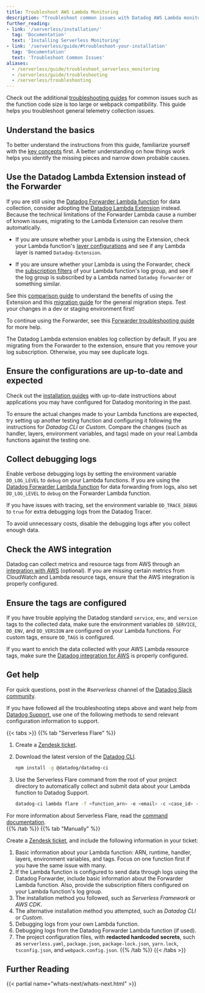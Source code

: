 ```yaml
---
title: Troubleshoot AWS Lambda Monitoring
description: "Troubleshoot common issues with Datadog AWS Lambda monitoring including missing metrics, traces, and logs."
further_reading:
- link: '/serverless/installation/'
  tag: 'Documentation'
  text: 'Installing Serverless Monitoring'
- link: '/serverless/guide/#troubleshoot-your-installation'
  tag: 'Documentation'
  text: 'Troubleshoot Common Issues'
aliases:
  - /serverless/guide/troubleshoot_serverless_monitoring
  - /serverless/guide/troubleshooting
  - /serverless/troubleshooting
---
```


<div class="alert alert-info">Check out the additional <a href="/serverless/guide/#troubleshoot-your-installation">troubleshooting guides</a> for common issues such as the function code size is too large or webpack compatibility. This guide helps you troubleshoot general telemetry collection issues.</div>

## Understand the basics

To better understand the instructions from this guide, familiarize yourself with the [key concepts][1] first. A better understanding on how things work helps you identify the missing pieces and narrow down probable causes.

## Use the Datadog Lambda Extension instead of the Forwarder

If you are still using the [Datadog Forwarder Lambda function][2] for data collection, consider adopting the [Datadog Lambda Extension][3] instead. Because the technical limitations of the Forwarder Lambda cause a number of known issues, migrating to the Lambda Extension can resolve them automatically.

* If you are unsure whether your Lambda is using the Extension, check your Lambda function's [layer configurations][4] and see if any Lambda layer is named `Datadog-Extension`.

* If you are unsure whether your Lambda is using the Forwarder, check the [subscription filters][5] of your Lambda function's log group, and see if the log group is subscribed by a Lambda named `Datadog Forwarder` or something similar.

See this [comparison guide][6] to understand the benefits of using the Extension and this [migration guide][7] for the general migration steps. Test your changes in a dev or staging environment first!

To continue using the Forwarder, see this [Forwarder troubleshooting guide][8] for more help.

<div class="alert alert-info">The Datadog Lambda extension enables log collection by default. If you are migrating from the Forwarder to the extension, ensure that you remove your log subscription. Otherwise, you may see duplicate logs.</div>

## Ensure the configurations are up-to-date and expected

Check out the [installation guides][9] with up-to-date instructions about applications you may have configured for Datadog monitoring in the past.

To ensure the actual changes made to your Lambda functions are expected, try setting up another testing function and configuring it following the instructions for _Datadog CLI_ or _Custom_. Compare the changes (such as handler, layers, environment variables, and tags) made on your real Lambda functions against the testing one.

## Collect debugging logs

Enable verbose debugging logs by setting the environment variable `DD_LOG_LEVEL` to `debug` on your Lambda functions. If you are using the [Datadog Forwarder Lambda function][2] for data forwarding from logs, also set `DD_LOG_LEVEL` to `debug` on the Forwarder Lambda function.

If you have issues with tracing, set the environment variable `DD_TRACE_DEBUG` to `true` for extra debugging logs from the Datadog Tracer.

To avoid unnecessary costs, disable the debugging logs after you collect enough data.

## Check the AWS integration

Datadog can collect metrics and resource tags from AWS through an [integration with AWS][10] (optional). If you are missing certain metrics from CloudWatch and Lambda resource tags, ensure that the AWS integration is properly configured.

## Ensure the tags are configured

If you have trouble applying the Datadog standard `service`, `env`, and `version` tags to the collected data, make sure the environment variables `DD_SERVICE`, `DD_ENV`, and `DD_VERSION` are configured on your Lambda functions. For custom tags, ensure `DD_TAGS` is configured.

If you want to enrich the data collected with your AWS Lambda resource tags, make sure the [Datadog integration for AWS][10] is properly configured.

## Get help

For quick questions, post in the _#serverless_ channel of the [Datadog Slack community][11].

If you have followed all the troubleshooting steps above and want help from [Datadog Support][12], use one of the following methods to send relevant configuration information to support.

{{< tabs >}}
{{% tab "Serverless Flare" %}}
1. Create a [Zendesk ticket](https://help.datadoghq.com/hc/en-us/requests/new).
2. Download the latest version of the [Datadog CLI](https://github.com/DataDog/datadog-ci/#how-to-install-the-cli).

    ```sh
    npm install -g @datadog/datadog-ci
    ```

3. Use the Serverless Flare command from the root of your project directory to automatically collect and submit data about your Lambda function to Datadog Support.

    ```sh
    datadog-ci lambda flare -f <function_arn> -e <email> -c <case_id> --with-logs
    ```

<div class="alert alert-info">For more information about Serverless Flare, read the <a href="https://docs.datadoghq.com/serverless/libraries_integrations/cli/#troubleshooting-lambda-instrumentation">command documentation</a>.</div>
{{% /tab %}}
{{% tab "Manually" %}}

Create a [Zendesk ticket](https://help.datadoghq.com/hc/en-us/requests/new), and include the following information in your ticket:

1. Basic information about your Lambda function: ARN, runtime, handler, layers, environment variables, and tags. Focus on one function first if you have the same issue with many.
2. If the Lambda function is configured to send data through logs using the Datadog Forwarder, include basic information about the Forwarder Lambda function. Also, provide the subscription filters configured on your Lambda function's log group.
3. The installation method you followed, such as _Serverless Framework_ or _AWS CDK_.
4. The alternative installation method you attempted, such as _Datadog CLI_ or _Custom_.
5. Debugging logs from your own Lambda function.
6. Debugging logs from the Datadog Forwarder Lambda function (if used).
7. The project configuration files, with **redacted hardcoded secrets**, such as `serverless.yaml`, `package.json`, `package-lock.json`, `yarn.lock`, `tsconfig.json`, and `webpack.config.json`.
{{% /tab %}}
{{< /tabs >}}

## Further Reading

{{< partial name="whats-next/whats-next.html" >}}

[1]: /serverless/glossary/#datadog-serverless-for-aws-lambda-concepts
[2]: /logs/guide/forwarder/
[3]: /serverless/libraries_integrations/extension/
[4]: https://docs.aws.amazon.com/lambda/latest/dg/invocation-layers.html
[5]: https://docs.aws.amazon.com/AmazonCloudWatch/latest/logs/SubscriptionFilters.html
[6]: /serverless/guide/extension_motivation/
[7]: /serverless/configuration/#migrate-to-the-datadog-lambda-extension
[8]: /logs/guide/lambda-logs-collection-troubleshooting-guide/
[9]: /serverless/installation/
[10]: /integrations/amazon_web_services/
[11]: https://chat.datadoghq.com/
[12]: https://www.datadoghq.com/support/
